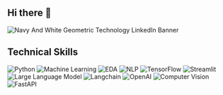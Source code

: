 ## Hi there 👋

![Navy And White Geometric Technology  LinkedIn Banner](https://github.com/Adrian-Blaze/Adrian-Blaze/assets/122130531/60def6da-f819-4a44-94ee-6ea580fc8b05)


## Technical Skills
![Python](https://img.shields.io/badge/Python-3776AB?style=for-the-badge&logo=python&logoColor=white)
![Machine Learning](https://img.shields.io/badge/Machine%20Learning-FFD700?style=for-the-badge)
![EDA](https://img.shields.io/badge/EDA-1F77B4?style=for-the-badge)
![NLP](https://img.shields.io/badge/NLP-000000?style=for-the-badge)
![TensorFlow](https://img.shields.io/badge/TensorFlow-FF6F00?style=for-the-badge&logo=tensorflow&logoColor=white)
![Streamlit](https://img.shields.io/badge/Streamlit-FF4B4B?style=for-the-badge&logo=streamlit&logoColor=white)
![Large Language Model](https://img.shields.io/badge/Large%20Language%20Model-00BFFF?style=for-the-badge)
![Langchain](https://img.shields.io/badge/Langchain-32CD32?style=for-the-badge)
![OpenAI](https://img.shields.io/badge/OpenAI-412991?style=for-the-badge&logo=openai&logoColor=white)
![Computer Vision](https://img.shields.io/badge/Computer%20Vision-000000?style=for-the-badge)
![FastAPI](https://img.shields.io/badge/FastAPI-009688?style=for-the-badge&logo=fastapi&logoColor=white)

<!--
**Adrian-Blaze/Adrian-Blaze** is a ✨ _special_ ✨ repository because its `README.md` (this file) appears on your GitHub profile.

Here are some ideas to get you started:

- 🔭 I’m currently working on ...
- 🌱 I’m currently learning ...
- 👯 I’m looking to collaborate on ...
- 🤔 I’m looking for help with ...
- 💬 Ask me about ...
- 📫 How to reach me: ...
- 😄 Pronouns: ...
- ⚡ Fun fact: ...
-->
